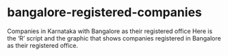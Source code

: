 # bangalore-registered-companies
Companies in Karnataka with Bangalore as their registered office Here is the ‘R’ script and the graphic that shows companies registered in Bangalore as their registered office.
